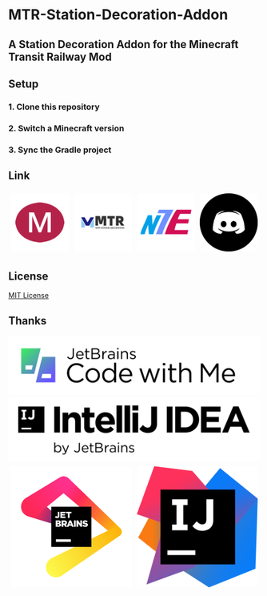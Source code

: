 # MTR-Station-Decoration-Addon

<h2>A Station Decoration Addon for the Minecraft Transit Railway Mod</h2>

## Setup

<h3>
   1. Clone this repository
</h3>
<h3>
   2. Switch a Minecraft version
</h3>
<h3>
   3. Sync the Gradle project
</h3>

## Link

<div id="source" class="image-t">
   <a href="https://modrinth.com/mod/minecraft-transit-railway">
      <img id="mtr" src="./image/logo.png" alt="Minecraft Transit Railway" width="128">
   </a>
   <a href="https://modrinth.com/mod/station-decoration">
      <img id="msd" src="./fabric/src/main/resources/icon.png" alt="MTR-Station-Decoration-Addon" width="128">
   </a>
   <a href="https://www.zbx1425.cn/nautilus/mtr-nte/">
      <img id="nte" src="./image/icon_nte.png" alt="Nemo's Transit Expansion" width="128">
   </a>
   <a href="https://discord.gg/PVZ2nfUaTW">
      <img id="mtr_discord" src="./image/discord.png" alt="MTR Discord" width="128">
   </a>
</div>

## License

[MIT License](https://raw.githubusercontent.com/AIDA64S/MTR-Station-Decoration-Addon/master/LICENSE)

## Thanks

<div id="jb_b" class="image-h">
   <a href="https://www.jetbrains.com/code-with-me/">
      <img id="code-with-me" src="./image/CodeWithMe.png" alt="Code With Me" width="1000">
   </a>
   <a href="https://www.jetbrains.com/idea/">
      <img id="idea" src="./image/IntelliJ_IDEA.png" alt="Intellij IDEA" width="1000">
   </a>
</div>
<div id="jb_t" class="image-container">
   <a href="https://www.jetbrains.com" >
      <img id="jb_beam" src="./image/jb_beam.png" alt="Jetbrains" width="300">
   </a>
   <a href="https://www.jetbrains.com/idea/" >
      <img id="idea_icon" src="./image/IntelliJ_IDEA_icon.png" alt="Intellij IDEA" width="300">
   </a>
</div>

<style>
  .image-container {
    display: flex;
    flex-wrap: wrap;
  }
  .image-container a {
    flex: 0 0 calc(50% - 10px);
    margin: 5px;
    text-align: center;
    text-decoration: none;
  }
  .image-container img {
    max-width: 100%;
    height: auto;
  }
</style>

<style>
  .image-h {
    display: flex;
    flex-wrap: wrap;
  }
  .image-h a {
    flex: 0 0 calc(100%); 
    text-align: center;
    text-decoration: none;
  }
  .image-h img {
    max-width: 100%;
    height: auto;
  }
</style>

<style>
  .image-t {
    display: flex;
    flex-wrap: wrap;
  }
  .image-t a {
    flex: 0 0 calc(25% - 10px);
    margin: 5px;
    text-align: center;
    text-decoration: none;
  }
  .image-t img {
    max-width: 100%;
    height: auto;
  }
</style>